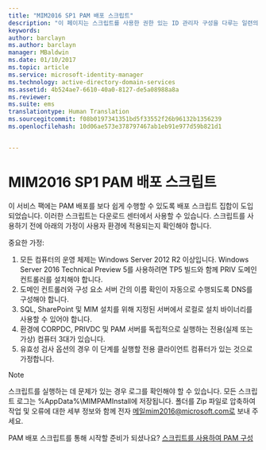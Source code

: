 ```yaml
---
title: "MIM2016 SP1 PAM 배포 스크립트"
description: "이 페이지는 스크립트를 사용한 권한 있는 ID 관리자 구성을 다루는 일련의 문서 중 일부입니다. 여기에는 환경에 대한 가정 목록이 포함되어 있습니다."
keywords: 
author: barclayn
ms.author: barclayn
manager: MBaldwin
ms.date: 01/10/2017
ms.topic: article
ms.service: microsoft-identity-manager
ms.technology: active-directory-domain-services
ms.assetid: 4b524ae7-6610-40a0-8127-de5a08988a8a
ms.reviewer: 
ms.suite: ems
translationtype: Human Translation
ms.sourcegitcommit: f08b0197341351bd5f33552f26b96132b1356239
ms.openlocfilehash: 10d06ae573e378797467ab1eb91e977d59b821d1


---
```


# <a name="mim2016-sp1-pam-deployment-scripts"></a>MIM2016 SP1 PAM 배포 스크립트

이 서비스 팩에는 PAM 배포를 보다 쉽게 수행할 수 있도록 배포 스크립트 집합이 도입되었습니다. 이러한 스크립트는 다운로드 센터에서 사용할 수 있습니다. 스크립트를 사용하기 전에 아래의 가정이 사용자 환경에 적용되는지 확인해야 합니다.

중요한 가정:
1. 모든 컴퓨터의 운영 체제는 Windows Server 2012 R2 이상입니다. Windows Server 2016 Technical Preview 5를 사용하려면 TP5 빌드와 함께 PRIV 도메인 컨트롤러를 설치해야 합니다.
2. 도메인 컨트롤러와 구성 요소 서버 간의 이름 확인이 자동으로 수행되도록 DNS를 구성해야 합니다.
3. SQL, SharePoint 및 MIM 설치를 위해 지정된 서버에서 로컬로 설치 바이너리를 사용할 수 있어야 합니다.
4. 환경에 CORPDC, PRIVDC 및 PAM 서버를 독립적으로 실행하는 전용(실제 또는 가상) 컴퓨터 3대가 있습니다.
5. 유효성 검사 옵션의 경우 이 단계를 실행할 전용 클라이언트 컴퓨터가 있는 것으로 가정합니다.

>[!NOTE]
>스크립트를 실행하는 데 문제가 있는 경우 로그를 확인해야 할 수 있습니다. 모든 스크립트 로그는 %AppData%\MIMPAMInstall에 저장됩니다. 폴더를 Zip 파일로 압축하여 작업 및 오류에 대한 세부 정보와 함께 전자 메일mim2016@microsoft.com로 보내 주세요.

PAM 배포 스크립트를 통해 시작할 준비가 되셨나요? [스크립트를 사용하여 PAM 구성](/microsoft-identity-manager/pam/sp1-pam-configure-using-scripts)



<!--HONumber=Jan17_HO2-->


